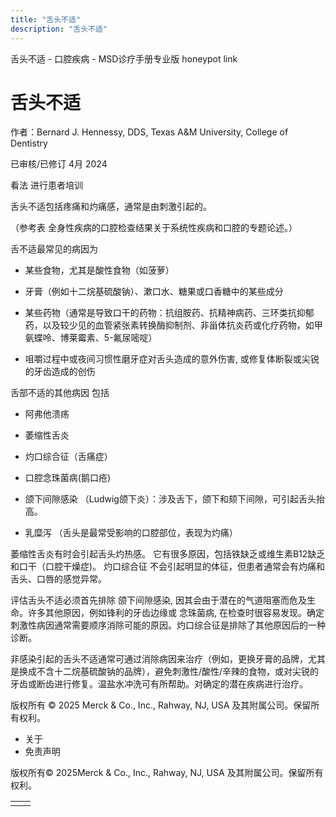 ```yaml
---
title: "舌头不适"
description: "舌头不适"
---
```


﻿舌头不适 \- 口腔疾病 \- MSD诊疗手册专业版 honeypot link

# 舌头不适

作者：Bernard J. Hennessy, DDS, Texas A&M University, College of Dentistry

已审核/已修订 4月 2024

看法 进行患者培训

舌头不适包括疼痛和灼痛感，通常是由刺激引起的。

（参考表 全身性疾病的口腔检查结果关于系统性疾病和口腔的专题论述。）

舌不适最常见的病因为

- 某些食物，尤其是酸性食物（如菠萝）

- 牙膏（例如十二烷基硫酸钠）、漱口水、糖果或口香糖中的某些成分

- 某些药物（通常是导致口干的药物：抗组胺药、抗精神病药、三环类抗抑郁药，以及较少见的血管紧张素转换酶抑制剂、非甾体抗炎药或化疗药物，如甲氨蝶呤、博莱霉素、5-氟尿嘧啶）

- 咀嚼过程中或夜间习惯性磨牙症对舌头造成的意外伤害, 或修复体断裂或尖锐的牙齿造成的创伤


舌部不适的其他病因 包括

- 阿弗他溃疡

- 萎缩性舌炎

- 灼口综合征（舌痛症）

- 口腔念珠菌病(鹅口疮)

- 颌下间隙感染 （Ludwig颌下炎）：涉及舌下，颌下和颏下间隙，可引起舌头抬高。

- 乳糜泻 （舌头是最常受影响的口腔部位，表现为灼痛）


萎缩性舌炎有时会引起舌头灼热感。 它有很多原因，包括铁缺乏或维生素B12缺乏和口干（口腔干燥症)。 灼口综合征 不会引起明显的体征，但患者通常会有灼痛和舌头、口唇的感觉异常。

评估舌头不适必须首先排除 颌下间隙感染, 因其会由于潜在的气道阻塞而危及生命。许多其他原因，例如锋利的牙齿边缘或 念珠菌病, 在检查时很容易发现。确定刺激性病因通常需要顺序消除可能的原因。灼口综合征是排除了其他原因后的一种诊断。

非感染引起的舌头不适通常可通过消除病因来治疗（例如，更换牙膏的品牌，尤其是换成不含十二烷基硫酸钠的品牌），避免刺激性/酸性/辛辣的食物，或对尖锐的牙齿或断齿进行修复。温盐水冲洗可有所帮助。对确定的潜在疾病进行治疗。



版权所有 © 2025
Merck & Co., Inc., Rahway, NJ, USA 及其附属公司。保留所有权利。

- 关于
- 免责声明

版权所有© 2025Merck & Co., Inc., Rahway, NJ, USA 及其附属公司。保留所有权利。

|     |     |
| --- | --- |
|  |  |